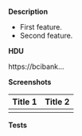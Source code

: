 **Description**

- First feature.
- Second feature.

**HDU**

https://bcibank...

**Screenshots**

| Title 1 | Title 2 |
| --- | --- |
| <image> | <image> |

**Tests**

<image>
